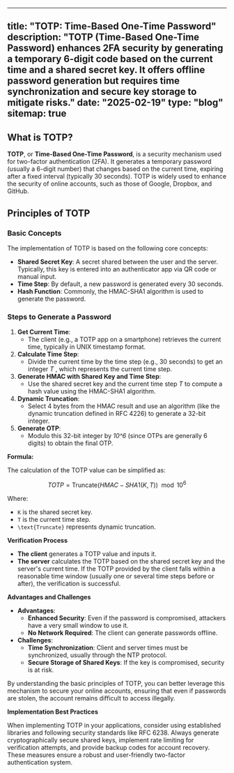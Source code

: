 
---
title: "TOTP: Time-Based One-Time Password"
description: "TOTP (Time-Based One-Time Password) enhances 2FA security by generating a temporary 6-digit code based on the current time and a shared secret key. It offers offline password generation but requires time synchronization and secure key storage to mitigate risks."
date: "2025-02-19"
type: "blog"
sitemap: true
---

## **What is TOTP?**

**TOTP**, or **Time-Based One-Time Password**, is a security mechanism used for two-factor authentication (2FA). It generates a temporary password (usually a 6-digit number) that changes based on the current time, expiring after a fixed interval (typically 30 seconds). TOTP is widely used to enhance the security of online accounts, such as those of Google, Dropbox, and GitHub.

## **Principles of TOTP**

### **Basic Concepts**

The implementation of TOTP is based on the following core concepts:

- **Shared Secret Key**: A secret shared between the user and the server. Typically, this key is entered into an authenticator app via QR code or manual input.
- **Time Step**: By default, a new password is generated every 30 seconds.
- **Hash Function**: Commonly, the HMAC-SHA1 algorithm is used to generate the password.

### **Steps to Generate a Password**

1. **Get Current Time**:
    - The client (e.g., a TOTP app on a smartphone) retrieves the current time, typically in UNIX timestamp format.
2. **Calculate Time Step**:
    - Divide the current time by the time step (e.g., 30 seconds) to get an integer *T* , which represents the current time step.
3. **Generate HMAC with Shared Key and Time Step**:
    - Use the shared secret key and the current time step *T*  to compute a hash value using the HMAC-SHA1 algorithm.
4. **Dynamic Truncation**:
    - Select 4 bytes from the HMAC result and use an algorithm (like the dynamic truncation defined in RFC 4226) to generate a 32-bit integer.
5. **Generate OTP**:
    - Modulo this 32-bit integer by *10^6* (since OTPs are generally 6 digits) to obtain the final OTP.

**Formula:**

The calculation of the TOTP value can be simplified as:

$$
TOTP = \text{Truncate}(HMAC-SHA1(K, T)) \mod 10^6
$$

Where:

- `K` is the shared secret key.
- `T` is the current time step.
- `\text{Truncate}` represents dynamic truncation.

**Verification Process**

- **The client** generates a TOTP value and inputs it.
- **The server** calculates the TOTP based on the shared secret key and the server's current time. If the TOTP provided by the client falls within a reasonable time window (usually one or several time steps before or after), the verification is successful.

**Advantages and Challenges**

- **Advantages**:
    - **Enhanced Security**: Even if the password is compromised, attackers have a very small window to use it.
    - **No Network Required**: The client can generate passwords offline.
- **Challenges**:
    - **Time Synchronization**: Client and server times must be synchronized, usually through the NTP protocol.
    - **Secure Storage of Shared Keys**: If the key is compromised, security is at risk.

By understanding the basic principles of TOTP, you can better leverage this mechanism to secure your online accounts, ensuring that even if passwords are stolen, the account remains difficult to access illegally.

**Implementation Best Practices**

When implementing TOTP in your applications, consider using established libraries and following security standards like RFC 6238. Always generate cryptographically secure shared keys, implement rate limiting for verification attempts, and provide backup codes for account recovery. These measures ensure a robust and user-friendly two-factor authentication system.
